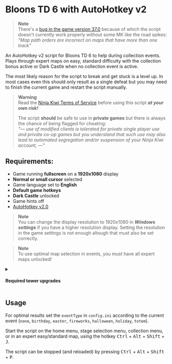 # Bloons TD 6 with AutoHotkey v2  

> **Note**  
> There's a [bug in the game version 37.0](https://www.reddit.com/r/btd6/comments/142y1xm/comment/jncrrdj/?utm_source=share&utm_medium=web2x&context=3)
> because of which the script doesn't currently work properly without some MK like the road spikes: 
> _"Map path orders are incorrect on maps that have more than one track"_

An AutoHotkey v2 script for Bloons TD 6 to help during collection events. Plays through expert maps
on easy, standard difficulty with the collection bonus active or Dark Castle when no collection
event is active.  

The most likely reason for the script to break and get stuck is a level up. In most cases even this
should only result as a single defeat but you may need to finish the current game and restart the
script manually.

> **Warning**  
> Read the [Ninja Kiwi Terms of Service](https://ninjakiwi.com/terms) before using this script
> **_at your own risk!_**  
>
> The script **should** be safe to use in **private games** but there is always the chance of being
> flagged for cheating:  
> _"–– use of modified clients is tolerated for private single player use and private co-op games
> but you understand that such use may also lead to automated segregation and/or suspension of your
> Ninja Kiwi account, ––"_

## Requirements:
- Game running **fullscreen** on a **1920x1080** display  
- **Normal or small cursor** selected  
- Game language set to **English**  
- **Default game hotkeys**  
- **Dark Castle** unlocked  
- Game hints off
- [AutoHotkey v2.0](https://www.autohotkey.com/)

> **Note**  
> You can change the display resolution to 1920x1080 in **_Windows settings_** if you have a higher
> resolution display. Setting the resolution in the game settings is not enough altough that must
> also be set correctly.

> **Note**  
> To use optimal map selection in events, you must have all expert maps unlocked!  

<details>
<summary><h4>Required tower upgrades</h4></summary>

- Benjamin
- Dart Monkey 000
- Ice Monkey 030
- Sniper Monkey 522
- Monkey Sub 420
- Monkey Buccaneer 520
- Monkey Ace 205
- Wizard Monkey 032
- Alchemist 520
- Druid 130
- Spike Factory 000
- Monkey Village 230

> **Note**  
> **Dark Castle**: Benjamin, Dart 000, Monkey Sub 000, Monkey Buccaneer 520, Monkey Ace 205, Wizard Monkey 032, Alchemist 520
</details>

## Usage
For optimal results set the `eventType` in `config.ini` according to the current event (`none`, 
`birthday`, `easter`, `fireworks`, `halloween`, `holiday`, `totem`).  

Start the script on the home menu, stage selection menu, collection menu, or in an expert
easy/standard map, using the hotkey <kbd>Ctrl</kbd> + <kbd>Alt</kbd> + <kbd>Shift</kbd> +
<kbd>J</kbd>.  

The script can be stopped (and reloaded) by pressing <kbd>Ctrl</kbd> + <kbd>Alt</kbd> +
<kbd>Shift</kbd> + <kbd>P</kbd>.  
